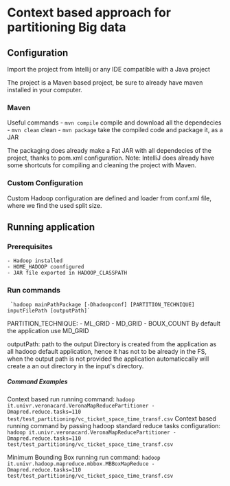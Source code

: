 # Context based approach for partitioning Big data

## Configuration
Import the project from Intellij or any IDE compatible with a Java project

The project is a Maven based project, be sure to already have maven installed in your computer.
### Maven
Useful commands
	- `mvn compile` compile and download all the dependecies
	- `mvn clean` clean
	- `mvn package` take the compiled code and package it, as a JAR

The packaging does already make a Fat JAR with all dependecies of the project, thanks to pom.xml configuration.
Note: IntelliJ does already have some shortcuts for compiling and cleaning the project with Maven.

### Custom Configuration
Custom Hadoop configuration are defined and loader from conf.xml file, where we find the used split size.

## Running application
### Prerequisites 
	- Hadoop installed
	- HOME_HADOOP coonfigured
	- JAR file exported in HADOOP_CLASSPATH
### Run commands
	 `hadoop mainPathPackage [-Dhadoopconf] [PARTITION_TECHNIQUE] inputFilePath [outputPath]`

PARTITION_TECHNIQUE:
	- ML_GRID 
	- MD_GRID 
	- BOUX_COUNT
	By default the application use MD_GRID

outputPath: path to the output Directory is created from the application as all hadoop default application, hence it has not to be already in the FS, when the output path is not provided the application automaticcally will create a an out directory in the input's directory.


##### Command Examples
Context based run running command:
	`hadoop it.univr.veronacard.VeronaMapReducePartitioner -Dmapred.reduce.tasks=110 test/test_partitioning/vc_ticket_space_time_transf.csv`
Context based running command by passing hadoop standard reduce tasks configuration:
	`hadoop it.univr.veronacard.VeronaMapReducePartitioner -Dmapred.reduce.tasks=110 test/test_partitioning/vc_ticket_space_time_transf.csv`

Minimum Bounding Box running run command:
	`hadoop it.univr.hadoop.mapreduce.mbbox.MBBoxMapReduce -Dmapred.reduce.tasks=110 test/test_partitioning/vc_ticket_space_time_transf.csv`




